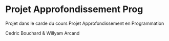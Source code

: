 # Projet Approfondissement Prog

Projet dans le carde du cours Projet Approfondissement en Programmation

Cedric Bouchard & Willyam Arcand